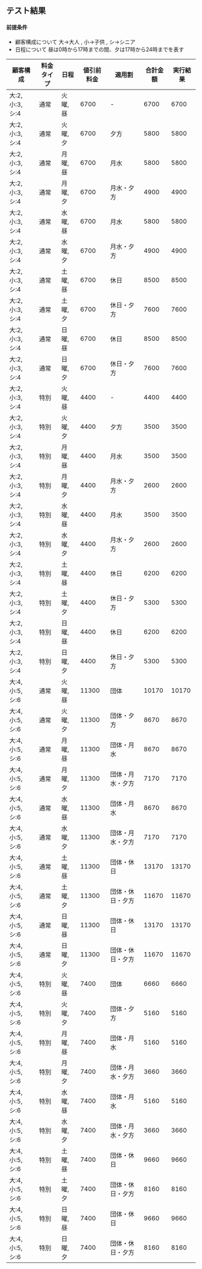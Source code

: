 ## テスト結果
#### 前提条件
- 顧客構成について
大->大人 , 小->子供 , シ->シニア
- 日程について
昼は0時から17時までの間、夕は17時から24時までを表す


| 顧客構成 | 料金タイプ | 日程 | 値引前料金 | 適用割 | 合計金額 | 実行結果 |
| ---- | ---- | ---- | ---- | ---- | ---- | ---- |
| 大:2,小:3,シ:4 |  通常  | 火曜,昼 | 6700 | - | 6700 | 6700 |
| 大:2,小:3,シ:4 |  通常  | 火曜,夕 | 6700 | 夕方 | 5800 | 5800 |
| 大:2,小:3,シ:4 |  通常  | 月曜,昼 | 6700 | 月水 | 5800 | 5800 |
| 大:2,小:3,シ:4 |  通常  | 月曜,夕 | 6700 | 月水・夕方 | 4900 | 4900 |
| 大:2,小:3,シ:4 |  通常  | 水曜,昼 | 6700 | 月水 | 5800 | 5800 | 
| 大:2,小:3,シ:4 |  通常  | 水曜,夕 | 6700 | 月水・夕方 | 4900 | 4900 |
| 大:2,小:3,シ:4 |  通常  | 土曜,昼 | 6700 | 休日 | 8500 | 8500 |
| 大:2,小:3,シ:4 |  通常  | 土曜,夕 | 6700 | 休日・夕方 | 7600 | 7600 |
| 大:2,小:3,シ:4 |  通常  | 日曜,昼 | 6700 | 休日 | 8500 | 8500 |
| 大:2,小:3,シ:4 |  通常  | 日曜,夕 | 6700 | 休日・夕方 | 7600 | 7600 |
| 大:2,小:3,シ:4 |  特別  | 火曜,昼 | 4400 | - | 4400 | 4400 |
| 大:2,小:3,シ:4 |  特別  | 火曜,夕 | 4400 | 夕方 | 3500 | 3500 | 
| 大:2,小:3,シ:4 |  特別  | 月曜,昼 | 4400 | 月水 | 3500 | 3500 | 
| 大:2,小:3,シ:4 |  特別  | 月曜,夕 | 4400 | 月水・夕方 | 2600 | 2600 |
| 大:2,小:3,シ:4 |  特別  | 水曜,昼 | 4400 | 月水 | 3500 | 3500 |
| 大:2,小:3,シ:4 |  特別  | 水曜,夕 | 4400 | 月水・夕方 | 2600 | 2600 |
| 大:2,小:3,シ:4 |  特別  | 土曜,昼 | 4400 | 休日 | 6200 | 6200 | 
| 大:2,小:3,シ:4 |  特別  | 土曜,夕 | 4400 | 休日・夕方 | 5300 | 5300 |
| 大:2,小:3,シ:4 |  特別  | 日曜,昼 | 4400 | 休日 | 6200 | 6200 |
| 大:2,小:3,シ:4 |  特別  | 日曜,夕 | 4400 | 休日・夕方 | 5300 | 5300 |
| 大:4,小:5,シ:6 |  通常  | 火曜,昼 | 11300 | 団体 | 10170 | 10170 |
| 大:4,小:5,シ:6 |  通常  | 火曜,夕 | 11300 | 団体・夕方 | 8670 | 8670 |
| 大:4,小:5,シ:6 |  通常  | 月曜,昼 | 11300 | 団体・月水 | 8670 | 8670 |
| 大:4,小:5,シ:6 |  通常  | 月曜,夕 | 11300 | 団体・月水・夕方 | 7170 | 7170 |
| 大:4,小:5,シ:6 |  通常  | 水曜,昼 | 11300 | 団体・月水 | 8670 | 8670 | 
| 大:4,小:5,シ:6 |  通常  | 水曜,夕 | 11300 | 団体・月水・夕方 | 7170 | 7170 |
| 大:4,小:5,シ:6 |  通常  | 土曜,昼 | 11300 | 団体・休日 | 13170 | 13170 | 
| 大:4,小:5,シ:6 |  通常  | 土曜,夕 | 11300 | 団体・休日・夕方 | 11670 | 11670 | 
| 大:4,小:5,シ:6 |  通常  | 日曜,昼 | 11300 | 団体・休日 | 13170 | 13170 |
| 大:4,小:5,シ:6 |  通常  | 日曜,夕 | 11300 | 団体・休日・夕方 | 11670 | 11670 |
| 大:4,小:5,シ:6 |  特別  | 火曜,昼 | 7400 | 団体 | 6660 | 6660 |
| 大:4,小:5,シ:6 |  特別  | 火曜,夕 | 7400 | 団体・夕方 | 5160 | 5160 |
| 大:4,小:5,シ:6 |  特別  | 月曜,昼 | 7400 | 団体・月水 | 5160 | 5160 |
| 大:4,小:5,シ:6 |  特別  | 月曜,夕 | 7400 | 団体・月水・夕方 | 3660 | 3660 |
| 大:4,小:5,シ:6 |  特別  | 水曜,昼 | 7400 | 団体・月水 | 5160 | 5160 |
| 大:4,小:5,シ:6 |  特別  | 水曜,夕 | 7400 | 団体・月水・夕方 | 3660 | 3660 |
| 大:4,小:5,シ:6 |  特別  | 土曜,昼 | 7400 | 団体・休日 | 9660 | 9660 |
| 大:4,小:5,シ:6 |  特別  | 土曜,夕 | 7400 | 団体・休日・夕方 | 8160 | 8160 |
| 大:4,小:5,シ:6 |  特別  | 日曜,昼 | 7400 | 団体・休日 | 9660 | 9660 |
| 大:4,小:5,シ:6 |  特別  | 日曜,夕 | 7400 | 団体・休日・夕方 | 8160 | 8160 |
